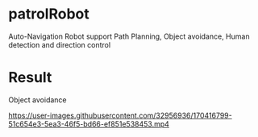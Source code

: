 # patrolRobot
Auto-Navigation Robot support Path Planning, Object avoidance, Human detection and direction control 


# Result

Object avoidance


https://user-images.githubusercontent.com/32956936/170416799-51c654e3-5ea3-46f5-bd66-ef851e538453.mp4

